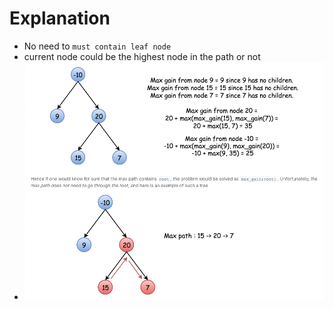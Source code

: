 # Explanation

- No need to `must contain leaf node`
- current node could be the highest node in the path or not
- ![](exlanation.png)